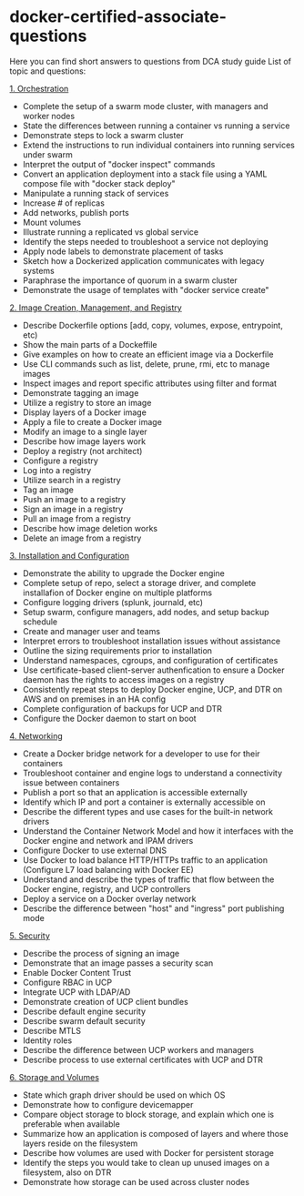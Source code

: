 # docker-certified-associate-questions
Here you can find short answers to questions from DCA study guide
List of topic and questions:

[1. Orchestration](https://github.com/andriyShevtsov/docker-certified-associate-questions/blob/master/Orchestration.md)

- Complete the setup of a swarm mode cluster, with managers and worker nodes
- State the differences between running a container vs running a service
- Demonstrate steps to lock a swarm cluster
- Extend the instructions to run individual containers into running services under swarm
- Interpret the output of "docker inspect" commands
- Convert an application deployment into a stack file using a YAML compose file with "docker stack deploy"
- Manipulate a running stack of services
- Increase # of replicas
- Add networks, publish ports
- Mount volumes
- Illustrate running a replicated vs global service
- Identify the steps needed to troubleshoot a service not deploying
- Apply node labels to demonstrate placement of tasks
- Sketch how a Dockerized application communicates with legacy systems
- Paraphrase the importance of quorum in a swarm cluster
- Demonstrate the usage of templates with "docker service create"


[2. Image Creation, Management, and Registry](https://github.com/andriyShevtsov/docker-certified-associate-questions/blob/master/Image%20Creation%2C%20Management%2C%20and%20Registry.md)

- Describe Dockerfile options [add, copy, volumes, expose, entrypoint, etc)
- Show the main parts of a Dockeffile
- Give examples on how to create an efficient image via a Dockerfile
- Use CLI commands such as list, delete, prune, rmi, etc to manage images
- Inspect images and report specific attributes using filter and format
- Demonstrate tagging an image
- Utilize a registry to store an image
- Display layers of a Docker image
- Apply a file to create a Docker image
- Modify an image to a single layer
- Describe how image layers work
- Deploy a registry (not architect)
- Configure a registry
- Log into a registry
- Utilize search in a registry
- Tag an image
- Push an image to a registry
- Sign an image in a registry
- Pull an image from a registry
- Describe how image deletion works
- Delete an image from a registry


[3. Installation and Configuration](https://github.com/andriyShevtsov/docker-certified-associate-questions/blob/master/Installation%20and%20Configuration.md)

- Demonstrate the ability to upgrade the Docker engine
- Complete setup of repo, select a storage driver, and complete installafion of Docker engine on multiple platforms
- Configure logging drivers (splunk, journald, etc)
- Setup swarm, configure managers, add nodes, and setup backup schedule
- Create and manager user and teams
- Interpret errors to troubleshoot installation issues without assistance
- Outline the sizing requirements prior to installation
- Understand namespaces, cgroups, and configuration of certificates
- Use certificate-based client-server authenfication to ensure a Docker daemon has the rights to access images on a registry
- Consistently repeat steps to deploy Docker engine, UCP, and DTR on AWS and on premises in an HA config
- Complete configuration of backups for UCP and DTR
- Configure the Docker daemon to start on boot


[4. Networking](https://github.com/andriyShevtsov/docker-certified-associate-questions/blob/master/Networking.md)

- Create a Docker bridge network for a developer to use for their containers
- Troubleshoot container and engine logs to understand a connectivity issue between containers
- Publish a port so that an application is accessible externally
- Identify which IP and port a container is externally accessible on
- Describe the different types and use cases for the built-in network drivers
- Understand the Container Network Model and how it interfaces with the Docker engine and network and IPAM drivers
- Configure Docker to use external DNS
- Use Docker to load balance HTTP/HTTPs traffic to an application (Configure L7 load balancing with Docker EE)
- Understand and describe the types of traffic that flow between the Docker engine, registry, and UCP controllers
- Deploy a service on a Docker overlay network
- Describe the difference between "host" and "ingress" port publishing mode



[5. Security](https://github.com/andriyShevtsov/docker-certified-associate-questions/blob/master/Security.md)


- Describe the process of signing an image
- Demonstrate that an image passes a security scan
- Enable Docker Content Trust
- Configure RBAC in UCP
- Integrate UCP with LDAP/AD
- Demonstrate creation of UCP client bundles
- Describe default engine security
- Describe swarm default security
- Describe MTLS
- Identity roles
- Describe the difference between UCP workers and managers
- Describe process to use external certificates with UCP and DTR


[6. Storage and Volumes](https://github.com/andriyShevtsov/docker-certified-associate-questions/blob/master/Storage%20and%20Volumes.md)


- State which graph driver should be used on which OS
- Demonstrate how to configure devicemapper
- Compare object storage to block storage, and explain which one is preferable when available
- Summarize how an application is composed of layers and where those layers reside on the filesystem
- Describe how volumes are used with Docker for persistent storage
- Identify the steps you would take to clean up unused images on a filesystem, also on DTR
- Demonstrate how storage can be used across cluster nodes
